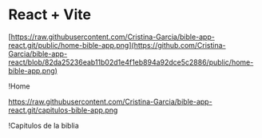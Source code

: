 # React + Vite

[https://raw.githubusercontent.com/Cristina-Garcia/bible-app-react.git/public/home-bible-app.png](https://github.com/Cristina-Garcia/bible-app-react/blob/82da25236eab11b02d1e4f1eb894a92dce5c2886/public/home-bible-app.png)

!Home

https://raw.githubusercontent.com/Cristina-Garcia/bible-app-react.git/capitulos-bible-app.png

!Capitulos de la biblia
